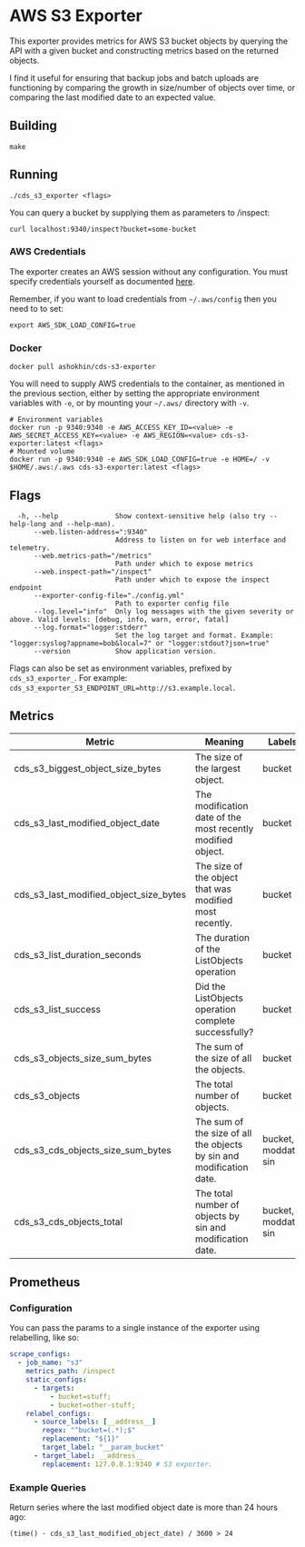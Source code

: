 # AWS S3 Exporter

This exporter provides metrics for AWS S3 bucket objects by querying the API with a given bucket and constructing metrics based on the returned objects.

I find it useful for ensuring that backup jobs and batch uploads are functioning by comparing the growth in size/number of objects over time, or comparing the last modified date to an expected value.

## Building

```
make
```

## Running

```
./cds_s3_exporter <flags>
```

You can query a bucket by supplying them as parameters to /inspect:

```
curl localhost:9340/inspect?bucket=some-bucket
```

### AWS Credentials

The exporter creates an AWS session without any configuration. You must specify credentials yourself as documented [here](https://docs.aws.amazon.com/sdk-for-go/v1/developer-guide/configuring-sdk.html).

Remember, if you want to load credentials from `~/.aws/config` then you need to to set:

```
export AWS_SDK_LOAD_CONFIG=true
```

### Docker

```
docker pull ashokhin/cds-s3-exporter
```

You will need to supply AWS credentials to the container, as mentioned in the previous section, either by setting the appropriate environment variables with `-e`, or by mounting your `~/.aws/` directory with `-v`.

```
# Environment variables
docker run -p 9340:9340 -e AWS_ACCESS_KEY_ID=<value> -e AWS_SECRET_ACCESS_KEY=<value> -e AWS_REGION=<value> cds-s3-exporter:latest <flags>
# Mounted volume
docker run -p 9340:9340 -e AWS_SDK_LOAD_CONFIG=true -e HOME=/ -v $HOME/.aws:/.aws cds-s3-exporter:latest <flags>
```

## Flags

```
  -h, --help              Show context-sensitive help (also try --help-long and --help-man).
      --web.listen-address=":9340"
                          Address to listen on for web interface and telemetry.
      --web.metrics-path="/metrics"
                          Path under which to expose metrics
      --web.inspect-path="/inspect"
                          Path under which to expose the inspect endpoint
      --exporter-config-file="./config.yml"
                          Path to exporter config file
      --log.level="info"  Only log messages with the given severity or above. Valid levels: [debug, info, warn, error, fatal]
      --log.format="logger:stderr"
                          Set the log target and format. Example: "logger:syslog?appname=bob&local=7" or "logger:stdout?json=true"
      --version           Show application version.
```

Flags can also be set as environment variables, prefixed by `cds_s3_exporter_`. For example: `cds_s3_exporter_S3_ENDPOINT_URL=http://s3.example.local`.

## Metrics

| Metric                                 | Meaning                                                              | Labels               |
| -------------------------------------- | -------------------------------------------------------------------- | -------------------- |
| cds_s3_biggest_object_size_bytes       | The size of the largest object.                                      | bucket               |
| cds_s3_last_modified_object_date       | The modification date of the most recently modified object.          | bucket               |
| cds_s3_last_modified_object_size_bytes | The size of the object that was modified most recently.              | bucket               |
| cds_s3_list_duration_seconds           | The duration of the ListObjects operation                            | bucket               |
| cds_s3_list_success                    | Did the ListObjects operation complete successfully?                 | bucket               |
| cds_s3_objects_size_sum_bytes          | The sum of the size of all the objects.                              | bucket               |
| cds_s3_objects                         | The total number of objects.                                         | bucket               |
| cds_s3_cds_objects_size_sum_bytes      | The sum of the size of all the objects by sin and modification date. | bucket, moddate, sin |
| cds_s3_cds_objects_total               | The total number of objects  by sin and modification date.           | bucket, moddate, sin |

## Prometheus

### Configuration

You can pass the params to a single instance of the exporter using relabelling, like so:

```yml
scrape_configs:
  - job_name: "s3"
    metrics_path: /inspect
    static_configs:
      - targets:
          - bucket=stuff;
          - bucket=other-stuff;
    relabel_configs:
      - source_labels: [__address__]
        regex: "^bucket=(.*);$"
        replacement: "${1}"
        target_label: "__param_bucket"
      - target_label: __address__
        replacement: 127.0.0.1:9340 # S3 exporter.
```

### Example Queries

Return series where the last modified object date is more than 24 hours ago:

```
(time() - cds_s3_last_modified_object_date) / 3600 > 24
```
